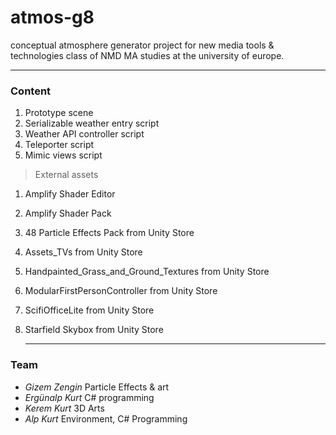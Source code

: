# atmos-g8
conceptual atmosphere generator project for new media tools &amp; technologies class of NMD MA studies at the university of europe.
***

### Content

1. Prototype scene
2. Serializable weather entry script
3. Weather API controller script
4. Teleporter script
5. Mimic views script

> External assets
1. Amplify Shader Editor
2. Amplify Shader Pack
3. 48 Particle Effects Pack from Unity Store
4. Assets_TVs from Unity Store
5. Handpainted_Grass_and_Ground_Textures from Unity Store
6. ModularFirstPersonController from Unity Store
7. ScifiOfficeLite from Unity Store
8. Starfield Skybox from Unity Store

   ---

### Team
* _Gizem Zengin_ Particle Effects &amp; art
* _Ergünalp Kurt_ C# programming
* _Kerem Kurt_ 3D Arts
* _Alp Kurt_ Environment, C# Programming
   
